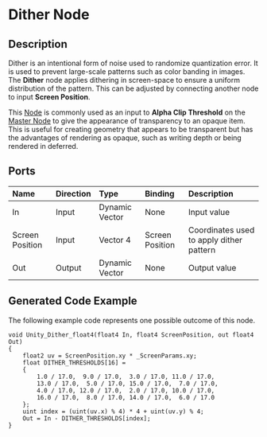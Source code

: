 # Dither Node

## Description

Dither is an intentional form of noise used to randomize quantization error. It is used to prevent large-scale patterns such as color banding in images. The **Dither** node applies dithering in screen-space to ensure a uniform distribution of the pattern. This can be adjusted by connecting another node to input **Screen Position**.

This [Node](Node.md) is commonly used as an input to **Alpha Clip Threshold** on the [Master Node](Master-Stack.md) to give the appearance of transparency to an opaque item. This is useful for creating geometry that appears to be transparent but has the advantages of rendering as opaque, such as writing depth or being rendered in deferred.

## Ports

| Name        | Direction           | Type  | Binding | Description |
|:------------ |:-------------|:-----|:---|:---|
| In      | Input | Dynamic Vector | None | Input value |
| Screen Position      | Input | Vector 4 | Screen Position | Coordinates used to apply dither pattern |
| Out | Output      |    Dynamic Vector | None | Output value |

## Generated Code Example

The following example code represents one possible outcome of this node.

```
void Unity_Dither_float4(float4 In, float4 ScreenPosition, out float4 Out)
{
    float2 uv = ScreenPosition.xy * _ScreenParams.xy;
    float DITHER_THRESHOLDS[16] =
    {
        1.0 / 17.0,  9.0 / 17.0,  3.0 / 17.0, 11.0 / 17.0,
        13.0 / 17.0,  5.0 / 17.0, 15.0 / 17.0,  7.0 / 17.0,
        4.0 / 17.0, 12.0 / 17.0,  2.0 / 17.0, 10.0 / 17.0,
        16.0 / 17.0,  8.0 / 17.0, 14.0 / 17.0,  6.0 / 17.0
    };
    uint index = (uint(uv.x) % 4) * 4 + uint(uv.y) % 4;
    Out = In - DITHER_THRESHOLDS[index];
}
```
